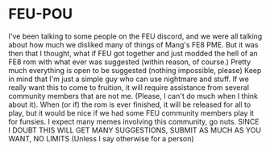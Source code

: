 # FEU-POU
I've been talking to some people on the FEU discord, and we were all talking about how much we disliked many of things of Mang's FE8 PME. But it was then that I thought, what if FEU got together and just modded the hell of an FE8 rom with what ever was suggested (within reason, of course.)  Pretty much everything is open to be suggested (nothing impossible, please)  Keep in mind that I'm just a simple guy who can use nightmare and stuff. If we really want this to come to fruition, it will require assistance from several community members that are not me. (Please, I can't do much when I think about it).  When (or if) the rom is ever finished, it will be released for all to play, but it would be nice if we had some FEU community members play it for funsies.  I expect many memes involving this community, go nuts.  SINCE I DOUBT THIS WILL GET MANY SUGGESTIONS, SUBMIT AS MUCH AS YOU WANT, NO LIMITS (Unless I say otherwise for a person)
